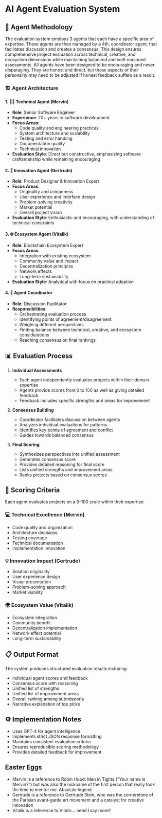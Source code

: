 # AI Agent Evaluation System

## 🤖 Agent Methodology

The evaluation system employs 3 agents that each have a specific area of expertise. These agents are then managed by a 4th, coordinator agent, that facilitates discussion and creates a consensus. This design ensures comprehensive project evaluation across technical, creative, and ecosystem dimensions while maintaining balanced and well-reasoned assessments. All agents have been designed to be encouraging and never disparaging. They are honest and direct, but these aspects of their personality may need to be adjusted if honest feedback suffers as a result.

### 🏗️ Agent Architecture

#### 1. 👨‍💻 Technical Agent (Mervin)

- **Role**: Senior Software Engineer
- **Experience**: 20+ years in software development
- **Focus Areas**:
  - Code quality and engineering practices
  - System architecture and scalability
  - Testing and error handling
  - Documentation quality
  - Technical innovation
- **Evaluation Style**: Direct but constructive, emphasizing software craftsmanship while remaining encouraging

#### 2. 🎨 Innovation Agent (Gertrude)

- **Role**: Product Designer & Innovation Expert
- **Focus Areas**:
  - Originality and uniqueness
  - User experience and interface design
  - Problem-solving creativity
  - Market potential
  - Overall project vision
- **Evaluation Style**: Enthusiastic and encouraging, with understanding of technical constraints

#### 3. 🌐 Ecosystem Agent (Vitalik)

- **Role**: Blockchain Ecosystem Expert
- **Focus Areas**:
  - Integration with existing ecosystem
  - Community value and impact
  - Decentralization principles
  - Network effects
  - Long-term sustainability
- **Evaluation Style**: Analytical with focus on practical adoption

#### 4. 🎯 Agent Coordinator

- **Role**: Discussion Facilitator
- **Responsibilities**:
  - Orchestrating evaluation process
  - Identifying points of agreement/disagreement
  - Weighing different perspectives
  - Finding balance between technical, creative, and ecosystem considerations
  - Reaching consensus on final rankings

## 📊 Evaluation Process

1. **Individual Assessments**

   - Each agent independently evaluates projects within their domain expertise
   - Agents provide scores from 0 to 100 as well as giving detailed feedback
   - Feedback includes specific strengths and areas for improvement

2. **Consensus Building**

   - Coordinator facilitates discussion between agents
   - Analyzes individual evaluations for patterns
   - Identifies key points of agreement and conflict
   - Guides towards balanced consensus

3. **Final Scoring**
   - Synthesizes perspectives into unified assessment
   - Generates consensus score
   - Provides detailed reasoning for final score
   - Lists unified strengths and improvement areas
   - Ranks projects based on consensus scores

## 💯 Scoring Criteria

Each agent evaluates projects on a 0-100 scale within their expertise:

### 💻 Technical Excellence (Mervin)

- Code quality and organization
- Architecture decisions
- Testing coverage
- Technical documentation
- Implementation innovation

### 💡 Innovation Impact (Gertrude)

- Solution originality
- User experience design
- Visual presentation
- Problem-solving approach
- Market viability

### 🌍 Ecosystem Value (Vitalik)

- Ecosystem integration
- Community benefit
- Decentralization implementation
- Network effect potential
- Long-term sustainability

## 📋 Output Format

The system produces structured evaluation results including:

- Individual agent scores and feedback
- Consensus score with reasoning
- Unified list of strengths
- Unified list of improvement areas
- Overall ranking among submissions
- Narrative explanation of top picks

## ⚙️ Implementation Notes

- Uses GPT-4 for agent intelligence
- Implements strict JSON response formatting
- Maintains consistent evaluation criteria
- Ensures reproducible scoring methodology
- Provides detailed feedback for improvement

## Easter Eggs

- Mervin is a reference to Robin Hood: Men in Tights ("Your name is Mervin?") but was also the nickname of the first person that really took the time to mentor me. Absolute legend
- Gertrude is a reference to Gertrude Stein, who was the cornerstone of the Parisian avant-garde art movement and a catalyst for creative innovation
- Vitalik is a reference to Vitalik... need I say more?
